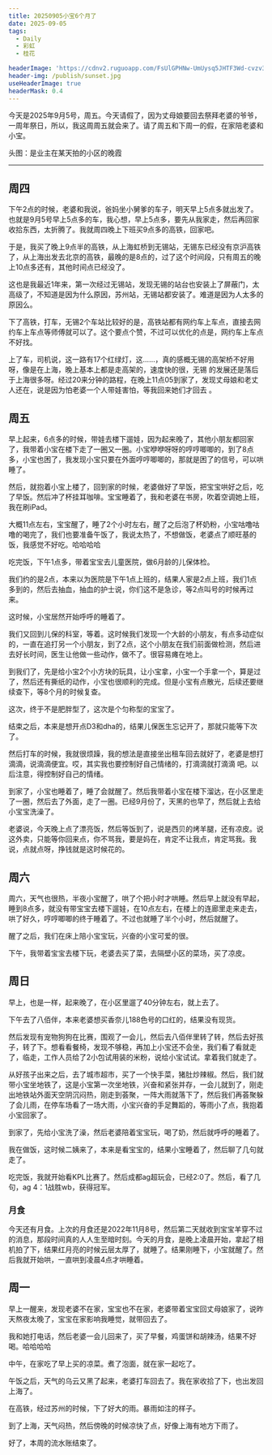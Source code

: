 ```yaml
---
title: 20250905小宝6个月了
date: 2025-09-05
tags:
  - Daily
  - 彩虹
  - 桂花

headerImage: 'https://cdnv2.ruguoapp.com/FsUlGPHNw-UmUysq5JHTF3Wd-cvzv3.jpg'
header-img: /publish/sunset.jpg
useHeaderImage: true
headerMask: 0.4
---
```


今天是2025年9月5号，周五。今天请假了，因为丈母娘要回去祭拜老婆的爷爷，一周年祭日，所以，我这周周五就会来了。请了周五和下周一的假，在家陪老婆和小宝。

头图：是业主在某天拍的小区的晚霞

---

## 周四

下午2点的时候，老婆和我说，爸妈坐小舅爹的车子，明天早上5点多就出发了。也就是9月5号早上5点多的车，我心想，早上5点多，要先从我家走，然后再回家收拾东西，太折腾了。我就周四晚上下班买9点多的高铁，回家吧。

于是，我买了晚上9点半的高铁，从上海虹桥到无锡站，无锡东已经没有京沪高铁了，从上海出发去北京的高铁，最晚的是8点的，过了这个时间段，只有周五的晚上10点多还有，其他时间点已经没了。

这也是我最近1年来，第一次经过无锡站，发现无锡的站台也安装上了屏蔽门，太高级了，不知道是因为什么原因，苏州站，无锡站都安装了。难道是因为人太多的原因么。

下了高铁，打车，无锡2个车站比较好的是，高铁站都有网约车上车点，直接去网约车上车点等师傅就可以了。这个要点个赞，不过可以优化的点是，网约车上车点不好找。

上了车，司机说，这一路有17个红绿灯，这……，真的感概无锡的高架桥不好用呀，像是在上海，晚上基本上都是走高架的，速度快的很，无锡 的发展还是落后于上海很多呀。经过20来分钟的路程，在晚上11点05到家了，发现丈母娘和老丈人还在，说是因为怕老婆一个人带娃害怕，等我回来她们才回去 。

## 周五

早上起来，6点多的时候，带娃去楼下遛娃，因为起来晚了，其他小朋友都回家了，我带着小宝在楼下走了一圈又一圈。小宝咿咿呀呀的哼哼唧唧的，到了8点多，小宝也困了，我发现小宝只要在外面哼哼唧唧的，那就是困了的信号，可以哄睡了。

然后，就抱着小宝上楼了，回到家的时候，老婆做好了早饭，把宝宝哄好之后，吃了早饭。然后冲了杯挂耳咖啡。宝宝睡着了，我和老婆在书房，吹着空调她上班，我在刷iPad。

大概11点左右，宝宝醒了，睡了2个小时左右，醒了之后泡了杯奶粉，小宝咕噜咕噜的喝完了，我们也要准备午饭了，我说太热了，不想做饭，老婆点了顺旺基的饭，我感觉不好吃。哈哈哈哈

吃完饭，下午1点多，带着宝宝去儿童医院，做6月龄的儿保体检。

我们约的是2点，本来以为医院是下午1点上班的，结果人家是2点上班，我们1点多到的，然后去抽血，抽血的护士说，你们这不是急诊，等2点叫号的时候再过来。

这时候，小宝居然开始呼呼的睡着了。

我们又回到儿保的科室，等着。这时候我们发现一个大龄的小朋友，有点多动症似的，一直在追打另一个小朋友，到了2点，这个小朋友在我们前面做检测，然后进去好长时间，医生让他做一些动作，做不了。很容易瘫在地上。

到我们了，先是给小宝2个小方块的玩具，让小宝拿，小宝一个手拿一个，算是过了，然后还有撕纸的动作，小宝也很顺利的完成。但是小宝有点散光，后续还要继续查下，等8个月的时候复查。

这次，终于不是肥胖型了，这次是个匀称型的宝宝了。

结束之后，本来是想开点D3和dha的，结果儿保医生忘记开了，那就只能等下次了。

然后打车的时候，我就很烦躁，我的想法是直接坐出租车回去就好了，老婆是想打滴滴，说滴滴便宜。哎，其实我也要控制好自己情绪的，打滴滴就打滴滴 吧。以后注意，得控制好自己的情绪。

到家了，小宝也睡着了，睡了会就醒了。然后我带着小宝在楼下溜达，在小区里走了一圈，然后去了外面，走了一圈。已经9月份了，天黑的也早了，然后就上去给小宝宝洗澡了。

老婆说，今天晚上点了漂亮饭，然后等饭到了，说是西贝的烤羊腿，还有凉皮。说这外卖，只能等你回来点，你不骂我，要是妈在，肯定不让我点，肯定骂我。我说，点就点呀，挣钱就是这时候花的。

## 周六

周六，天气也很热，半夜小宝醒了，哄了个把小时才哄睡。然后早上就没有早起，睡到8点多，就没有带宝宝去楼下遛娃，在10点左右，在楼上的连廊里走来走去，哄了好久，哼哼唧唧的终于睡着了。不过也就睡了半个小时，然后就醒了。

醒了之后，我们在床上陪小宝宝玩，兴奋的小宝可爱的很。

下午，我带着宝宝去楼下玩，老婆去买了菜，去隔壁小区的菜场，买了凉皮。

## 周日

早上，也是一样，起来晚了，在小区里遛了40分钟左右，就上去了。

下午去了八佰伴，本来老婆想买香奈儿188色号的口红的，结果没有现货。

然后发现有宠物狗狗在比赛，围观了一会儿，然后去八佰伴里转了转，然后去好孩子，转了下。想看看餐椅，发现不够稳，再加上小宝还不会坐，我们看了看就走了，临走，工作人员给了2小包试用装的米粉，说给小宝试试。拿着我们就走了。

从好孩子出来之后，去了城市超市，买了一个快手菜，猪肚炒辣椒。然后，我们就带小宝坐地铁了，这是小宝第一次坐地铁，兴奋和紧张并存，一会儿就到了，刚走出地铁站外面天空阴沉闷热，刚走到荟聚，一阵大雨就落下了，然后我们再荟聚躲了会儿雨，在停车场看了一场大雨，小宝兴奋的手足舞蹈的，等雨小了点，我抱着小宝回家了。

到家了，先给小宝洗了澡，然后老婆陪着宝宝玩，喝了奶，然后就呼呼的睡着了。

我在做饭，这时候二姨来了，本来是看宝宝的，结果小宝睡着了，然后聊了几句就走了。

吃完饭，我就开始看KPL比赛了。然后成都ag超玩会，已经2:0了。然后，看了几句，ag 4：1战胜wb，获得冠军。

### 月食

今天还有月食。上次的月食还是2022年11月8号，然后第二天就收到宝宝羊穿不过的消息，那段时间真的人人生至暗时刻。今天的月食，是晚上凌晨开始，拿起了相机拍了下，结果红月亮的时候云层太厚了，就睡了。结果刚睡下，小宝就醒了。然后我就开始哄，一直哄到凌晨4点才哄睡着。



## 周一

早上一醒来，发现老婆不在家，宝宝也不在家，老婆带着宝宝回丈母娘家了，说昨天熬夜太晚了，宝宝在家影响我睡觉，就带回去了。

我和她打电话，然后老婆一会儿回来了，买了早餐，鸡蛋饼和胡辣汤，结果不好喝。哈哈哈哈

中午，在家吃了早上买的凉菜。煮了泡面，就在家一起吃了。

午饭之后，天气的乌云又黑了起来，老婆打车回去了。我在家收拾了下，也出发回上海了。

在高铁，经过苏州的时候，下了好大的雨。暴雨如注的样子。

到了上海，天气闷热，然后傍晚的时候凉快了点，好像上海有地方下雨了。

好了，本周的流水账结束了。
